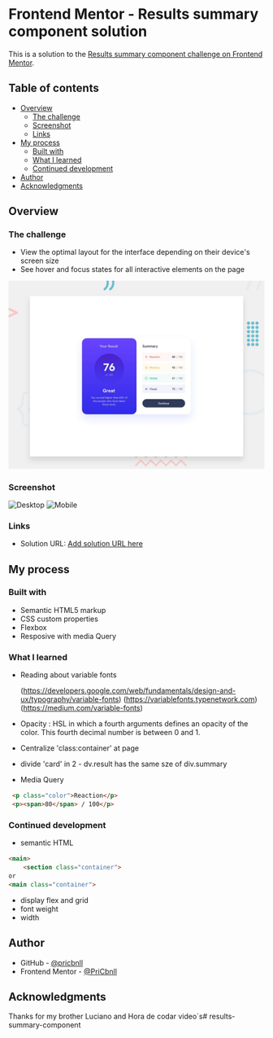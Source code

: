 # Frontend Mentor - Results summary component solution

This is a solution to the [Results summary component challenge on Frontend Mentor](https://www.frontendmentor.io/challenges/results-summary-component-CE_K6s0maV). 

## Table of contents

- [Overview](#overview)
  - [The challenge](#the-challenge)
  - [Screenshot](#screenshot)
  - [Links](#links)
- [My process](#my-process)
  - [Built with](#built-with)
  - [What I learned](#what-i-learned)
  - [Continued development](#continued-development)
- [Author](#author)
- [Acknowledgments](#acknowledgments)


## Overview

### The challenge

- View the optimal layout for the interface depending on their device's screen size
- See hover and focus states for all interactive elements on the page

![Design preview for the Results summary component coding challenge](./design/desktop-preview.jpg)

### Screenshot

![Desktop](Screen%20Shot%202023-05-05%20at%2019.26.06.png)
![Mobile](Screen%20Shot%202023-05-05%20at%2019.27.37.png)


### Links

- Solution URL: [Add solution URL here](https://your-solution-url.com)

## My process

### Built with

- Semantic HTML5 markup
- CSS custom properties
- Flexbox
- Resposive with media Query


### What I learned

- Reading about variable fonts

  (https://developers.google.com/web/fundamentals/design-and-ux/typography/variable-fonts)
  (https://variablefonts.typenetwork.com)
  (https://medium.com/variable-fonts)

- Opacity : HSL in which a fourth arguments defines an opacity of the color. This fourth decimal number is between 0 and 1.

- Centralize 'class:container' at page 
- divide 'card' in 2 - dv.result has the same sze of div.summary
- Media Query


```html
 <p class="color">Reaction</p>
 <p><span>80</span> / 100</p> 
```


### Continued development

- semantic HTML
```html
<main>
    <section class="container">
or
<main class="container">
```
- display flex and grid
- font weight   
- width
                                

## Author

- GitHub - [@pricbnll](https://github.com/username)
- Frontend Mentor - [@PriCbnll](https://www.frontendmentor.io/profile/yourusername)


## Acknowledgments

Thanks for my brother Luciano and Hora de codar video´s# results-summary-component
